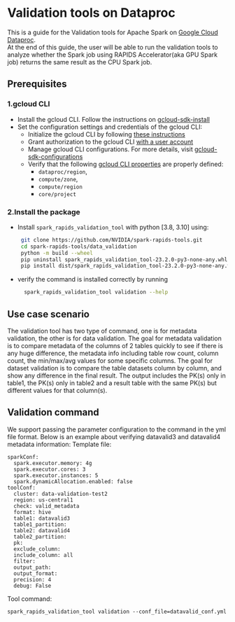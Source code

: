 # Validation tools on Dataproc

This is a guide for the Validation tools for Apache Spark on [Google Cloud Dataproc](https://cloud.google.com/dataproc).  
At the end of this guide, the user will be able to run the validation tools to analyze
whether the Spark job using RAPIDS Accelerator(aka GPU Spark job) returns the same result as the CPU Spark job.

## Prerequisites

### 1.gcloud CLI

- Install the gcloud CLI. Follow the instructions on [gcloud-sdk-install](https://cloud.google.com/sdk/docs/install)
- Set the configuration settings and credentials of the gcloud CLI:
  - Initialize the gcloud CLI by following [these instructions](https://cloud.google.com/sdk/docs/initializing#initialize_the)
  - Grant authorization to the gcloud CLI [with a user account](https://cloud.google.com/sdk/docs/authorizing#authorize_with_a_user_account)
  - Manage gcloud CLI configurations. For more details, visit [gcloud-sdk-configurations](https://cloud.google.com/sdk/docs/configurations)
  - Verify that the following [gcloud CLI properties](https://cloud.google.com/sdk/docs/properties) are properly defined:
    - `dataproc/region`,
    - `compute/zone`,
    - `compute/region`
    - `core/project`
    
### 2.Install the package

- Install `spark_rapids_validation_tool` with python [3.8, 3.10] using:
   ```bash
    git clone https://github.com/NVIDIA/spark-rapids-tools.git
    cd spark-rapids-tools/data_validation 
    python -m build --wheel
    pip uninstall spark_rapids_validation_tool-23.2.0-py3-none-any.whl -y
    pip install dist/spark_rapids_validation_tool-23.2.0-py3-none-any.whl
  ```
- verify the command is installed correctly by running
  ```bash
    spark_rapids_validation_tool validation --help
  ```

## Use case scenario
The validation tool has two type of command, one is for metadata validation, the other is for data validation.
The goal for metadata validation is to compare metadata of the columns of 2 tables quickly 
to see if there is any huge difference, the metadata info including table row count, column count, the min/max/avg
values for some specific columns.
The goal for dataset validation is to compare the table datasets column by column, and show any difference in 
the final result. The output includes the PK(s) only in table1, the PK(s) only in table2 and a
result table with the same PK(s) but different values for that column(s).

## Validation command
We support passing the parameter configuration to the command in the yml file format.
Below is an example about verifying datavalid3 and datavalid4 metadata information:
Template file:
```
sparkConf:
  spark.executor.memory: 4g
  spark.executor.cores: 3
  spark.executor.instances: 5
  spark.dynamicAllocation.enabled: false
toolConf:
  cluster: data-validation-test2
  region: us-central1
  check: valid_metadata
  format: hive
  table1: datavalid3
  table1_partition:
  table2: datavalid4
  table2_partition:
  pk:
  exclude_column:
  include_column: all
  filter:
  output_path:
  output_format:
  precision: 4
  debug: False
```
Tool command:
```
spark_rapids_validation_tool validation --conf_file=datavalid_conf.yml
```
